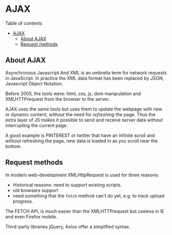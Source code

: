 # AJAX
Table of contents
- [AJAX](#ajax)
	- [About AJAX](#about-ajax)
	- [Request methods](#request-methods)

## About AJAX
Asynchronous Javascript And XML is an umbrella term for network requests in JavaScript. In practice the XML data format has been replaced by JSON, Javascript Object Notation.

Before 2005, the tools were: html, css, js, dom manipulation and XMLHTTPrequest from the browser to the server.

AJAX uses the same tools but uses them to update the webpage with new or dynamic content, *without* the need for *refreshing* the page. Thus the extra layer of JS makes it possible to send and receive server data without interrupting the current page.

A good example is PINTEREST or twitter that have an infinite scroll and without refreshing the page, new data is loaded in as you scroll near the bottom.

## Request methods
In modern web-development XMLHttpRequest is used for three reasons:
- Historical reasons: need to support existing scripts.
- old browsers support
- need something that the `fetch` method can't do yet, e.g. to track upload progress.

The FETCH API, is much easier than the XMLHTTPrequest but useless in IE and even Firefox mobile.

Third-party libraries jQuery, Axios offer a simplified syntax.